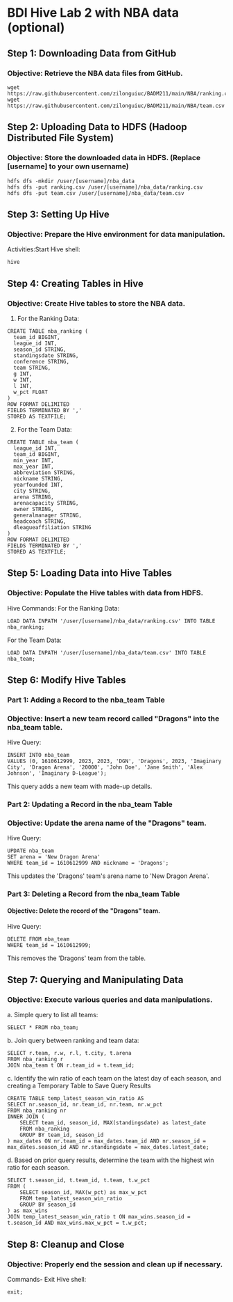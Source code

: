 # BDI Hive Lab 2 with NBA data (optional)

## Step 1: Downloading Data from GitHub
### Objective: Retrieve the NBA data files from GitHub. 
```
wget  https://raw.githubusercontent.com/zilonguiuc/BADM211/main/NBA/ranking.csv
wget  https://raw.githubusercontent.com/zilonguiuc/BADM211/main/NBA/team.csv
```
## Step 2: Uploading Data to HDFS (Hadoop Distributed File System)
### Objective: Store the downloaded data in HDFS. (Replace [username] to your own username)
``` 
hdfs dfs -mkdir /user/[username]/nba_data
hdfs dfs -put ranking.csv /user/[username]/nba_data/ranking.csv
hdfs dfs -put team.csv /user/[username]/nba_data/team.csv
```
 
## Step 3: Setting Up Hive
### Objective: Prepare the Hive environment for data manipulation.
Activities:Start Hive shell:
```
hive
```
## Step 4: Creating Tables in Hive
### Objective: Create Hive tables to store the NBA data.
 
1. For the Ranking Data:
``` 
CREATE TABLE nba_ranking (
  team_id BIGINT,
  league_id INT,
  season_id STRING,
  standingsdate STRING,
  conference STRING,
  team STRING,
  g INT,
  w INT,
  l INT,
  w_pct FLOAT
)
ROW FORMAT DELIMITED
FIELDS TERMINATED BY ','
STORED AS TEXTFILE;
```

2. For the Team Data:
```
CREATE TABLE nba_team (
  league_id INT,
  team_id BIGINT,
  min_year INT,
  max_year INT,
  abbreviation STRING,
  nickname STRING,
  yearfounded INT,
  city STRING,
  arena STRING,
  arenacapacity STRING,
  owner STRING,
  generalmanager STRING,
  headcoach STRING,
  dleagueaffiliation STRING
)
ROW FORMAT DELIMITED
FIELDS TERMINATED BY ','
STORED AS TEXTFILE;
```

## Step 5: Loading Data into Hive Tables
### Objective: Populate the Hive tables with data from HDFS.
Hive Commands:
For the Ranking Data:
``` 
LOAD DATA INPATH '/user/[username]/nba_data/ranking.csv' INTO TABLE nba_ranking;
```
For the Team Data:
```
LOAD DATA INPATH '/user/[username]/nba_data/team.csv' INTO TABLE nba_team;
```

## Step 6: Modify Hive Tables
### Part 1: Adding a Record to the nba_team Table
###  Objective: Insert a new team record called "Dragons" into the nba_team table.
Hive Query:
```
INSERT INTO nba_team 
VALUES (0, 1610612999, 2023, 2023, 'DGN', 'Dragons', 2023, 'Imaginary City', 'Dragon Arena', '20000', 'John Doe', 'Jane Smith', 'Alex Johnson', 'Imaginary D-League');
```
This query adds a new team with made-up details.

### Part 2: Updating a Record in the nba_team Table
### Objective: Update the arena name of the "Dragons" team.
Hive Query:
```
UPDATE nba_team 
SET arena = 'New Dragon Arena'
WHERE team_id = 1610612999 AND nickname = 'Dragons';
```
This updates the 'Dragons' team's arena name to 'New Dragon Arena'.
 
### Part 3: Deleting a Record from the nba_team Table
#### Objective: Delete the record of the "Dragons" team.
Hive Query:
```
DELETE FROM nba_team 
WHERE team_id = 1610612999;
```
This removes the 'Dragons' team from the table.
 

## Step 7: Querying and Manipulating Data
### Objective: Execute various queries and data manipulations.

a. Simple query to list all teams:
``` 
SELECT * FROM nba_team;
```

b. Join query between ranking and team data:
```
SELECT r.team, r.w, r.l, t.city, t.arena
FROM nba_ranking r
JOIN nba_team t ON r.team_id = t.team_id;
```
 
c. Identify the win ratio of each team on the latest day of each season, and creating a Temporary Table to Save Query Results
``` 
CREATE TABLE temp_latest_season_win_ratio AS
SELECT nr.season_id, nr.team_id, nr.team, nr.w_pct
FROM nba_ranking nr
INNER JOIN (
    SELECT team_id, season_id, MAX(standingsdate) as latest_date
    FROM nba_ranking
    GROUP BY team_id, season_id
) max_dates ON nr.team_id = max_dates.team_id AND nr.season_id = max_dates.season_id AND nr.standingsdate = max_dates.latest_date;

```

d. Based on prior query results, determine the team with the highest win ratio for each season.
```
SELECT t.season_id, t.team_id, t.team, t.w_pct
FROM (
    SELECT season_id, MAX(w_pct) as max_w_pct
    FROM temp_latest_season_win_ratio
    GROUP BY season_id
) as max_wins
JOIN temp_latest_season_win_ratio t ON max_wins.season_id = t.season_id AND max_wins.max_w_pct = t.w_pct;
```
 
## Step 8: Cleanup and Close
### Objective: Properly end the session and clean up if necessary.
Commands- Exit Hive shell:
``` 
exit;
```
